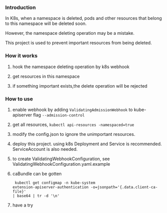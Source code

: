 ### Introduction
In K8s, when a namespace is deleted, pods and other resources that belong to this namespace will be deleted soon. 

However, the namespace deleting operation may be a mistake. 

This project is used to prevent important resources from being deleted.

### How it works
1. hook the namespace deleting operation by k8s webhook

1. get resources in this namespace

1. if something important exists,the delete operation will be rejected

### How to use
1. enable webhook by adding `ValidatingAdmissionWebhook` to kube-apiserver flag `--admission-control`
1. get all resources, `kubectl api-resources -namespaced=true`
1. modify the config.json to ignore the unimportant resources.
1. deploy this project. using k8s Deployment and Service is recommended. ServiceAccount is also needed.
1. to create ValidatingWebhookConfiguration, see ValidatingWebhookConfiguration.yaml.example
1. caBundle can be gotten

    <code> kubectl get configmap -n kube-system extension-apiserver-authentication -o=jsonpath='{.data.client-ca-file}' | base64 | tr -d '\n' </code>
1. have a try
